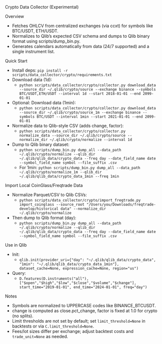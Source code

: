 Crypto Data Collector (Experimental)

Overview
- Fetches OHLCV from centralized exchanges (via ccxt) for symbols like BTC/USDT, ETH/USDT.
- Normalizes to Qlib’s expected CSV schema and dumps to Qlib binary format using scripts/dump_bin.py.
- Generates calendars automatically from data (24/7 supported) and a single instrument list.

Quick Start
- Install deps: `pip install -r scripts/data_collector/crypto/requirements.txt`
- Download data (1d):
  - `python scripts/data_collector/crypto/collector.py download_data --source_dir ~/.qlib/crypto/source --exchange binance --symbols BTC/USDT,ETH/USDT --interval 1d --start 2018-01-01 --end 2099-01-01`
- Optional: Download data (1min):
  - `python scripts/data_collector/crypto/collector.py download_data --source_dir ~/.qlib/crypto/source_1m --exchange binance --symbols BTC/USDT --interval 1min --start 2021-01-01 --end 2099-01-01`
- Normalize data to Qlib-style CSV (adds change, factor):
  - `python scripts/data_collector/crypto/collector.py normalize_data --source_dir ~/.qlib/crypto/source --normalize_dir ~/.qlib/crypto/normalize --interval 1d`
- Dump to Qlib binary dataset:
  - `python scripts/dump_bin.py dump_all --data_path ~/.qlib/crypto/normalize --qlib_dir ~/.qlib/qlib_data/crypto_data --freq day --date_field_name date --symbol_field_name symbol --file_suffix .csv`
  - For 1min: `python scripts/dump_bin.py dump_all --data_path ~/.qlib/crypto/normalize_1m --qlib_dir ~/.qlib/qlib_data/crypto_data_1min --freq 1min`

Import Local CoinGlass/Freqtrade Data
- Normalize Parquet/CSV to Qlib CSVs:
  - `python scripts/data_collector/crypto/import_freqtrade.py import_coinglass --source_root "/Users/you/Downloads/freqtrade-develop/historical data" --normalize_dir ~/.qlib/crypto/normalize`
- Then dump to Qlib format (day):
  - `python scripts/dump_bin.py dump_all --data_path ~/.qlib/crypto/normalize --qlib_dir ~/.qlib/qlib_data/crypto_data --freq day --date_field_name date --symbol_field_name symbol --file_suffix .csv`

Use in Qlib
- Init:
  - `qlib.init(provider_uri={"day": "~/.qlib/qlib_data/crypto_data", "1min": "~/.qlib/qlib_data/crypto_data_1min"}, dataset_cache=None, expression_cache=None, region="us")`
- Query:
  - `D.features(D.instruments("all"), ["$open","$high","$low","$close","$volume","$change"], start_time="2019-01-01", end_time="2024-01-01", freq="day")`

Notes
- Symbols are normalized to UPPERCASE codes like BINANCE_BTCUSDT.
- change is computed as close.pct_change, factor is fixed at 1.0 for crypto (no splits).
- Limit thresholds are not set by default; set `limit_threshold=None` in backtests or via `C.limit_threshold=None`.
- Fees/lot sizes differ per exchange; adjust backtest costs and `trade_unit=None` as needed.

